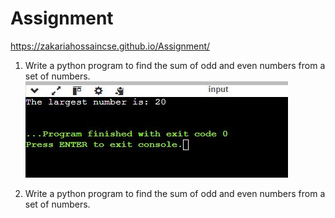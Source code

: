 # Assignment

https://zakariahossaincse.github.io/Assignment/

1) Write a python program to find the sum of odd and even numbers from a set of numbers.
![image_alt](https://github.com/ZakariaHossainCSE/Assignment/blob/5754b916e2b718283800119f426bb26f7884b33c/Largest_NUM_AI.JPG)

2)  Write a python program to find the sum of odd and even numbers from a set of numbers.
